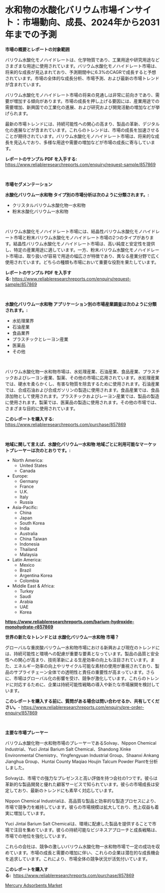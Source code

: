 <p><h1>水和物の水酸化バリウム市場インサイト：市場動向、成長、2024年から2031年までの予測</h1></p><p><strong>市場の概要とレポートの対象範囲</strong></p>
<p><p>バリウム水酸化モノハイドレートは、化学物質であり、工業用途や研究用途などさまざまな用途に使用されています。バリウム水酸化モノハイドレート市場は、将来的な成長が見込まれており、予測期間中に6.3%のCAGRで成長すると予想されています。市場の全体的な成長分析、市場予測、および最新の市場トレンドが含まれています。</p><p>バリウム水酸化モノハイドレート市場の将来の見通しは非常に前向きであり、需要が増加する傾向があります。市場の成長を押し上げる要因には、産業用途での需要増加、新興国での工業化の進展、および研究および開発活動の増加などが挙げられます。</p><p>最新の市場トレンドには、持続可能性への関心の高まり、製品の革新、デジタル化の進展などが含まれています。これらのトレンドは、市場の成長を加速させることが期待されています。バリウム水酸化モノハイドレート市場は、将来的な成長を見込んでおり、多様な用途や需要の増加などが市場の成長に寄与しています。</p></p>
<p><strong>レポートのサンプル PDF を入手する:</strong> <a href="https://www.reliableresearchreports.com/enquiry/request-sample/857869">https://www.reliableresearchreports.com/enquiry/request-sample/857869</a></p>
<p>&nbsp;</p>
<p><strong>市場セグメンテーション</strong></p>
<p><strong>水酸化バリウム一水和物 タイプ別の市場分析は次のように分類されます。:</strong></p>
<p><ul><li>クリスタルバリウム水酸化物一水和物</li><li>粉末水酸化バリウム一水和物</li></ul></p>
<p>&nbsp;</p>
<p><p>バリウム水酸化モノハイドレート市場には、結晶性バリウム水酸化モノハイドレート市場と粉末バリウム水酸化モノハイドレート市場の2つのタイプがあります。結晶性バリウム水酸化モノハイドレート市場は、高い純度と安定性を提供し、特定の産業用途に適しています。一方、粉末バリウム水酸化モノハイドレート市場は、取り扱いが容易で用途の幅広さが特徴であり、異なる産業分野で広く使用されています。どちらの種類も市場において重要な役割を果たしています。</p></p>
<p><strong>レポートのサンプル PDF を入手する:</strong>&nbsp;<a href="https://www.reliableresearchreports.com/enquiry/request-sample/857869">https://www.reliableresearchreports.com/enquiry/request-sample/857869</a></p>
<p>&nbsp;</p>
<p><strong> 水酸化バリウム一水和物 アプリケーション別の市場産業調査は次のように分類されます。:</strong></p>
<p><ul><li>水処理業界</li><li>石油産業</li><li>食品業界</li><li>プラスチックとレーヨン産業</li><li>医薬品</li><li>その他</li></ul></p>
<p>&nbsp;</p>
<p><p>バリウム水酸化物一水和物市場は、水処理産業、石油産業、食品産業、プラスチックおよびレーヨン産業、製薬、その他の市場に応用されています。水処理産業では、硬水を柔らかくし、有害な物質を除去するために使用されます。石油産業では、合成石油および合成ガソリンの製造に使用されます。食品産業では、食品添加物として使用されます。プラスチックおよびレーヨン産業では、製品の製造に使用されます。製薬では、医薬品の製造に使用されます。その他の市場では、さまざまな目的に使用されています。</p></p>
<p><strong>このレポートを購入する:</strong>&nbsp; <a href="https://www.reliableresearchreports.com/purchase/857869">https://www.reliableresearchreports.com/purchase/857869</a></p>
<p>&nbsp;</p>
<p><strong>地域に関して言えば、水酸化バリウム一水和物 地域ごとに利用可能なマーケットプレーヤーは次のとおりです。:</strong></p>
<p><ul>
    <li>
        North America:
        <ul>
            <li>United States</li>
            <li>Canada</li>
        </ul>
    </li>
    <li>
        Europe:
        <ul>
            <li>Germany</li>
            <li>France</li>
            <li>U.K.</li>
            <li>Italy</li>
            <li>Russia</li>
        </ul>
    </li>
    <li>
        Asia-Pacific:
        <ul>
            <li>China</li>
            <li>Japan</li>
            <li>South Korea</li>
            <li>India</li>
            <li>Australia</li>
            <li>China Taiwan</li>
            <li>Indonesia</li>
            <li>Thailand</li>
            <li>Malaysia</li>
        </ul>
    </li>
    <li>
        Latin America:
        <ul>
            <li>Mexico</li>
            <li>Brazil</li>
            <li>Argentina Korea</li>
            <li>Colombia</li>
        </ul>
    </li>
    <li>
        Middle East & Africa:
        <ul>
            <li>Turkey</li>
            <li>Saudi</li>
            <li>Arabia</li>
            <li>UAE</li>
            <li>Korea</li>
        </ul>
    </li>
    </ul></p>
<p><strong><a href="https://www.reliableresearchreports.com/barium-hydroxide-monohydrate-r857869">https://www.reliableresearchreports.com/barium-hydroxide-monohydrate-r857869</a></strong>&nbsp;</p>
<p><strong>世界の新たなトレンドとは 水酸化バリウム一水和物 市場？</strong></p>
<p><p>グローバルな重炭酸バリウム一水和物市場における新興および現在のトレンドには、持続可能性と環境への配慮が重要な要素となっています。製品の品質と安全性への関心が高まり、技術革新による生産効率の向上も注目されています。また、エネルギー効率の向上やリサイクル可能な素材の使用が重視されており、製品のサプライチェーン全体での透明性と責任の重要性が高まっています。さらに、市場はグローバル化の影響を受け、競争が激化しています。これらのトレンドに対応するために、企業は持続可能性戦略の導入や新たな市場展開を検討しています。</p></p>
<p><strong>このレポートを購入する前に、質問がある場合は問い合わせるか、共有してください。</strong>- <a href="https://www.reliableresearchreports.com/enquiry/pre-order-enquiry/857869">https://www.reliableresearchreports.com/enquiry/pre-order-enquiry/857869</a></p>
<p>&nbsp;</p>
<p><strong>主要な市場プレーヤー</strong></p>
<p><p>バリウム水酸化物一水和物市場のプレーヤーであるSolvay、Nippon Chemical Industrial、Yuci Jintai Barium Salt Chemical、Shandong Xinke Environmental Chemistry、Yingfengyuan Industrial Group、Shaanxi Ankang Jianghua Group、Huntai County Maqiao Houjin Talcum Powder Plantを分析しました。</p><p>Solvayは、市場での強力なプレゼンスと高い評価を持つ会社の1つです。彼らは革新的な製品開発と優れた顧客サービスで知られています。彼らの市場成長は安定しており、最新のトレンドにも素早く対応しています。</p><p>Nippon Chemical Industrialは、高品質な製品と効率的な製造プロセスにより、市場で競争力を維持しています。彼らの市場規模は拡大しており、売上収益も着実に増加しています。</p><p>Yuci Jintai Barium Salt Chemicalは、環境に配慮した製品を提供することで市場で注目を集めています。彼らの持続可能なビジネスアプローチと成長戦略は、市場での地位を強化しています。</p><p>これらの会社は、競争の激しいバリウム水酸化物一水和物市場で一定の成功を収めています。市場の成長と需要の増加に伴い、これらの企業は潜在的な成長機会を追求しています。これにより、市場全体の競争状況が活気付いています。</p></p>
<p><strong>このレポートを購入する:</strong>&nbsp;&nbsp;<a href="https://www.reliableresearchreports.com/purchase/857869">https://www.reliableresearchreports.com/purchase/857869</a></p>
<p><p><a href="https://copper-carbon-84f.notion.site/Mercury-Adsorbents-Market-Growth-Market-Trends-COVID-19-Impact-and-Forecasts-for-period-from-2024-e4a7e5bf1d3c4901a74164dae79fa8d8">Mercury Adsorbents Market</a></p></p>